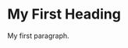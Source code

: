 <html>
<head>
</head>
<body>

<h1>My First Heading</h1>
<p>My first paragraph.</p>

</body>
</html>
